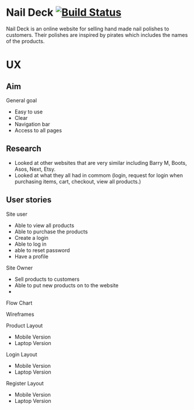 # Nail Deck [![Build Status](https://travis-ci.org/katerinaelsasser/NailDeck.svg?branch=master)](https://travis-ci.org/katerinaelsasser/NailDeck)

Nail Deck is an online website for selling hand made nail polishes to customers. Their polishes are inspired by pirates which includes the names of the products.

# UX
## Aim
General goal
* Easy to use
* Clear
* Navigation bar
* Access to all pages

## Research
* Looked at other websites that are very similar including Barry M, Boots, Asos, Next, Etsy.
* Looked at what they all had in commom (login, request for login when purchasing items, cart, checkout, view all products.)

## User stories 

Site user
* Able to view all products
* Able to purchase the products
* Create a login
* Able to log in 
* able to reset password
* Have a profile



Site Owner 
* Sell products to customers
* Able to put new products on to the website
* 

Flow Chart

Wireframes

Product Layout
* Mobile Version
* Laptop Version

Login Layout
* Mobile Version
* Laptop Version

Register Layout
* Mobile Version
* Laptop Version
